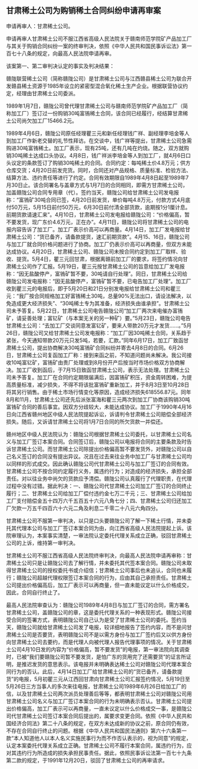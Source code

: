 ## 甘肃稀土公司为购销稀土合同纠纷申请再审案

申请再审人：甘肃稀土公司。

申请再审人甘肃稀土公司不服江西省高级人民法院关于赣南师范学院矿产品加工厂与其关于购销合同纠纷一案的终审判决，依照《中华人民共和国民事诉讼法》第一百七十八条的规定，向最高人民法院申请再审。

该案第一、第二审判决认定的事实及判决结果：

赣陇联营稀土公司（简称赣陇公司）是甘肃稀土公司与江西赣县稀土公司为联合开发赣县稀土资源于1985年设立的紧密型混合氧化稀土生产企业。根据联营协议约定，经理由甘肃稀土公司委派。

1989年1月7日，赣陇公司曾代理甘肃稀土公司与赣南师范学院矿产品加工厂（简称加工厂）签订过一份购销30吨富铕稀土合同，该合同已经履行，经结算甘肃稀土公司尚欠加工厂15466.2元。

1989年4月6日，赣陇公司原任经理瞿三元和新任经理钱广祥、副经理李培金等人到加工厂作新老交替的礼节性拜访。在交谈中，钱广祥等提出，甘肃稀土公司急需购进30吨富铕稀土。加工厂表示，现有25吨，还有几吨在灼烧。随之，双方就购销30吨稀土达成口头协议。4月8日，钱广祥派李培金等人到加工厂，就4月6日口头议定的条款签订了购销30吨稀土的合同。合同约定：每吨稀土价4.8万元；供方仓库交货；4月20日前发完货。同时，合同还对产品规格、质量标准、检验方法、结算方法、违约责任等进行了约定。合同有效期限自1989年4月8日起至1989年7月30日止。该合同署名与盖章方式与1月7日的合同相同，即需方甘肃稀土公司，加盖赣陇公司合同专用章（代）。签约当天，赣陇公司给甘肃稀土公司发电报称：“富铕矿30吨合同已签，4月20日前发货，单价每吨4.8万元，付款方式4月底付50万元，5月15日前付50万元，6月30日前付清全部货款，逾期按1分1厘计息。前期货款请速汇来”。4月10日，甘肃稀土公司发电报给赣陇公司：“价格偏高，暂不要发货，现广东价4.6万元，正在办”。4月11日，赣陇公司将甘肃稀土公司的电报内容告诉了加工厂。加工厂表示价高可以再商量。4月14日，加工厂发电报给甘肃稀土公司：“货已备齐，请备款提货，速汇前期货款”。4月15、16日，赣陇公司与加工厂就合同价格问题进行了协商。加工厂仍表示价高可以再商量，但双方未能达成协议。4月20日，甘肃稀土公司、赣陇公司未按合同约定到加工厂取样、验收、提货。5月4日，瞿三元回甘肃，根据离赣前加工厂的要求，将签约情况向甘肃稀土公司作了汇报。5月19日，瞿三元按甘肃稀土公司的旨意给加工厂发电报称：“因无盐酸停产，富铕矿暂不要，30吨请自行处理”。同日，甘肃稀土公司给赣陇公司发电报称：“因无盐酸停产，富铕矿暂不要，已电告加工厂处理”。加工厂收到瞿三元的电报后，即于5月20日和21日分别发电报给甘肃稀土公司和瞿三元：“我厂按合同规格加工好富铕稀土30吨，总量90%无法出口，请设法解决，以免造成更大经济损失”、“30吨稀土专为其准备，经济损失由谁承担”。甘肃稀土公司未予答复。5月22日，甘肃稀土公司电告赣陇公司“加工厂两次来电催办富铕矿，请妥善处理；富钇矿（与本案无关的另一种矿）要。”5月23日，赣陇公司电告甘肃稀土公司：“去加工厂交谈同意发富钇矿，要来人带款20万元才发货……。”5月26日，赣陇公司又给甘肃稀土公司发电报称：“加工厂因30吨稀土合同，关系趋于紧张，今天通知带款20万元只发5吨，若要，汇款。”同年6月17日，加工厂致函甘肃稀土公司，提出协商解决30吨富铕矿合同纠纷并寄去4月8日的合同。6月26日，甘肃稀土公司复函加工厂称：接到来函之前，不知道问题尚未解决。我公司接收10吨富钇矿，富铕矿由贵厂处理或到8月份开产后按当时市场价格双方协商解决。加工厂收到函后，于7月15日致函甘肃稀土公司，表示无法处理。甘肃稀土公司未予答复。加工厂在合同约定期限届满后，因富铕矿积压，资金周转困难，为提高质量标准，减少损失，不得不将该批富铕矿重新加工，并于8月3日至10月28日将其另行销售。由于稀土市场行情变化等原因，造成经济损失618556.87元。同年8月和11月，甘肃稀土公司还先后派张富海和瞿三元两次到加工厂协商该购销30吨富铕矿合同的善后事宜。因双方分歧较大，未能达成协议。加工厂于1990年4月16日向江西省赣州地区中级人民法院提起诉讼，诉请判令甘肃稀土公司赔偿全部经济损失。随后，又诉请甘肃稀土公司将1月7日合同的所欠货款一并偿还。

赣州地区中级人民法院认为：赣陇公司根据甘肃稀土公司委托，以甘肃稀土公司名义与加工厂签订本案合同。合同签订后，赣陇公司以电报将合同的主要条款及时告诉甘肃稀土公司。而甘肃稀土公司除提出价格偏高暂不要发货外，对赣陇公司以自己名义签订的合同没有提出异议。况且在过去来往业务中加工厂与甘肃稀土公司均以同样的形式成交。因此确认赣陇公司代甘肃稀土公司与加工厂签订的合同有效。甘肃稀土公司不按合同约定履行义务，属违约行为；对造成的经济损失，承担全部责任。对以往业务中尚欠的货款应予清偿。赣陇公司认真履行了代理职责，在代理过程中没有过错。据此判决：一、赣陇公司代甘肃稀土公司加工厂签订的合同终止履行；二、甘肃稀土公司给加工厂偿付违约金七万二千元；三、甘肃稀土公司给加工厂支付赔偿金五十四万六千五百五十六元八角七分；四、甘肃稀土公司归还加工厂欠款一万五千四百六十六元二角及利息二千零二十八元六角四分。

甘肃稀土公司不服第一审判决，以只是口头要赣陇公司了解一下稀土行情，并未委托其代理本公司与加工厂签订本案合同为由，向江西省高级人民法院提起上诉。该院审理认为，本案事实清楚，一审法院认定委托代理关系成立正确，驳回甘肃稀土公司的上诉，维持第一审判决。

甘肃稀土公司不服江西省高级人民法院终审判决，向最高人民法院申请再审称：甘肃稀土公司只是让赣陇公司去了解行情，并未委托其代签本案合同。赣陇公司未取得甘肃稀土公司的授权委托书或介绍信；甘肃稀土公司事后也未追认，合同也未履行；赣陇公司超越代理权限签订本案合同的行为，应由其自己承担责任。甘肃稀土公司提出价格偏高后，加工厂表示可以再商量，但一直未能议定以什么价格成交，因此，合同自行终止了。

最高人民法院审查认为：赣陇公司1989年4月8日与加工厂签订的合同，需方署名甘肃稀土公司，盖赣陇公司的章，这是委托代理关系的一种表现形式。赣陇公司接受合同的签署方式，表明赣陇公司自己认为是受了甘肃稀土公司的委托。签约当天，赣陇公司就给甘肃稀土公司发了电报，较详细地报告了签约内容，而不是问甘肃稀土公司是否要货，表明赣陇公司不是以需方身份与加工厂签约后又以供方身份向甘肃稀土公司去要约，而是代理人向被代理人报告代理事项的情况。关于甘肃稀土公司4月10日发的内容为“价格偏高，暂不要发货”的电报，第一审法院向其调查时，已被“我们要赣陇公司暂不要发货，是怕广东的货用完了还需要货”的证言所证明，是推迟发货的意思表示。该电报并未明确表达稀土公司对赣陇公司代理本案合同行为的否认。此后，4月14日加工厂给甘肃稀土公司的“货已备齐，请备款提货”的电报，5月初瞿三元从江西回甘肃向甘肃稀土公司汇报签约情况，5月19日至5月26日三方当事人的多次来往电报，甘肃稀土公司1989年6月26日给加工厂的信，以及甘肃稀土公司两次派员处理善后等等，都表明甘肃稀土公司对赣陇公司用甘肃稀土公司名义与加工厂签订本案合同的行为未明确表示否认。甘肃稀土公司提出价格偏高，加工厂表示可以再商量，一直未议定以什么价格成交一事，是赣陇公司代甘肃稀土公司签订本案合同后提出的，属要求变更合同。依照《中华人民共和国经济合同法》第二十八条的规定，在双方未达成新的协议之前，原合同仍有效，不存在合同自行终止的问题。根据《中华人民共和国民法通则》第六十六条第一款“本人知道他人以本人名义实施民事行为而不作否认表示的，视为同意”的规定，认定本案委托代理关系成立正确。甘肃稀土公司不履行本案合同，属违约行为，应对其违约行为所造成的损失承担民事责任。据此，依照民事诉讼法第一百七十九条第二款的规定，于1991年12月20日，驳回了甘肃稀土公司的再审请求。

